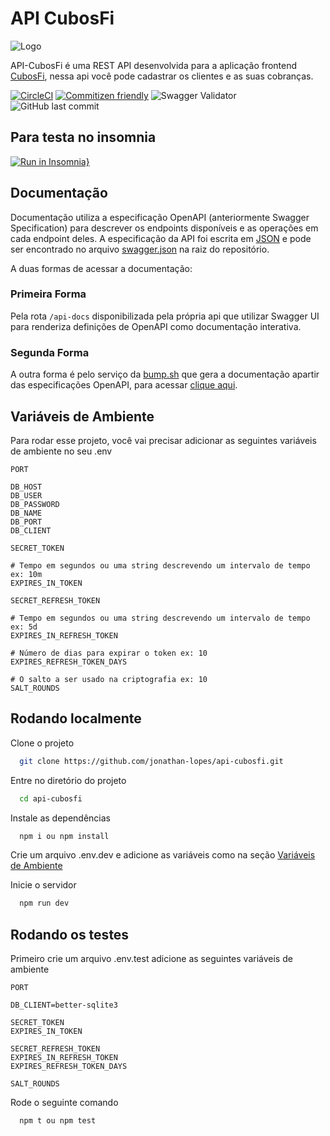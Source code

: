 # API CubosFi

![Logo](https://i.imgur.com/7q8TLfc.png)

API-CubosFi é uma REST API desenvolvida para a aplicação frontend [CubosFi](https://github.com/jonathan-lopes/front-integral-m05-desafio), nessa api você pode cadastrar os clientes e as suas cobranças.

[![CircleCI](https://dl.circleci.com/status-badge/img/gh/jonathan-lopes/api-cubosfi/tree/develop.svg?style=shield)](https://dl.circleci.com/status-badge/redirect/gh/jonathan-lopes/api-cubosfi/tree/develop) [![Commitizen friendly](https://img.shields.io/badge/commitizen-friendly-brightgreen.svg)](http://commitizen.github.io/cz-cli/) ![Swagger Validator](https://img.shields.io/swagger/valid/3.0?specUrl=https%3A%2F%2Fraw.githubusercontent.com%2Fjonathan-lopes%2Fapi-cubosfi%2Fdevelop%2Fswagger.json) ![GitHub last commit](https://img.shields.io/github/last-commit/jonathan-lopes/api-cubosfi)

## Para testa no insomnia

[![Run in Insomnia}](https://insomnia.rest/images/run.svg)](https://insomnia.rest/run/?label=cubosFi&uri=https%3A%2F%2Fraw.githubusercontent.com%2Fjonathan-lopes%2Fapi-cubosfi%2Fdevelop%2Fcollection%2Finsomnia.json)

## Documentação

Documentação utiliza a especificação OpenAPI (anteriormente Swagger Specification) para descrever os endpoints disponíveis e as operações em cada endpoint deles.
A especificação da API foi escrita em [JSON](https://pt.wikipedia.org/wiki/JSON) e pode ser encontrado no arquivo [swagger.json](https://github.com/jonathan-lopes/api-cubosfi/blob/master/swagger.json) na raiz do repositório.

A duas formas de acessar a documentação:

### Primeira Forma

Pela rota `/api-docs` disponibilizada pela própria api que utilizar Swagger UI para renderiza definições de OpenAPI como documentação interativa.

### Segunda Forma

A outra forma é pelo serviço da [bump.sh](https://bump.sh/) que gera a documentação apartir das especificações OpenAPI, para acessar [clique aqui](https://bump.sh/jonathan-lopes/doc/api-cubosfi).

## Variáveis de Ambiente

Para rodar esse projeto, você vai precisar adicionar as seguintes variáveis de ambiente no seu .env

```properties
PORT

DB_HOST
DB_USER
DB_PASSWORD
DB_NAME
DB_PORT
DB_CLIENT

SECRET_TOKEN

# Tempo em segundos ou uma string descrevendo um intervalo de tempo ex: 10m
EXPIRES_IN_TOKEN

SECRET_REFRESH_TOKEN

# Tempo em segundos ou uma string descrevendo um intervalo de tempo ex: 5d
EXPIRES_IN_REFRESH_TOKEN

# Número de dias para expirar o token ex: 10
EXPIRES_REFRESH_TOKEN_DAYS

# O salto a ser usado na criptografia ex: 10
SALT_ROUNDS
```

## Rodando localmente

Clone o projeto

```bash
  git clone https://github.com/jonathan-lopes/api-cubosfi.git
```

Entre no diretório do projeto

```bash
  cd api-cubosfi
```

Instale as dependências

```bash
  npm i ou npm install
```

Crie um arquivo .env.dev e adicione as variáveis como na seção [Variáveis de Ambiente](#variáveis-de-ambiente)

Inicie o servidor

```bash
  npm run dev
```

## Rodando os testes

Primeiro crie um arquivo .env.test adicione as seguintes variáveis de ambiente

```properties
PORT

DB_CLIENT=better-sqlite3

SECRET_TOKEN
EXPIRES_IN_TOKEN

SECRET_REFRESH_TOKEN
EXPIRES_IN_REFRESH_TOKEN
EXPIRES_REFRESH_TOKEN_DAYS

SALT_ROUNDS
```

Rode o seguinte comando

```bash
  npm t ou npm test
```
